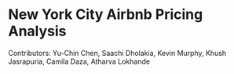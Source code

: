 # New York City Airbnb Pricing Analysis

Contributors:   Yu-Chin Chen, Saachi Dholakia, Kevin Murphy, Khush Jasrapuria, Camila Daza, Atharva Lokhande
